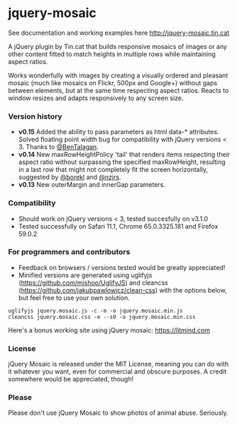 # jquery-mosaic
See documentation and working examples here http://jquery-mosaic.tin.cat

A jQuery plugin by Tin.cat that builds responsive mosaics of images or any other content fitted to match heights in multiple rows while maintaining aspect ratios.

Works wonderfully with images by creating a visually ordered and pleasant mosaic (much like mosaics on Flickr, 500px and Google+) without gaps between elements, but at the same time respecting aspect ratios. Reacts to window resizes and adapts responsively to any screen size.

### Version history
* **v0.15** Added the ability to pass parameters as html data-* attributes. Solved floating point width bug for compatibility with jQuery versions < 3. Thanks to [@BenTalagan](https://github.com/BenTalagan).
* **v0.14** New maxRowHeightPolicy 'tail' that renders items respecting their aspect ratio without surpassing the specified maxRowHeight, resulting in a last row that might not completely fit the screen horizontally, suggested by [@borekl](https://github.com/borekl) and [@nzjrs](https://github.com/nzjrs).
* **v0.13** New outerMargin and innerGap parameters.

### Compatibility
* Should work on jQuery versions < 3, tested succesfully on v3.1.0
* Tested successfully on Safari 11.1, Chrome 65.0.3325.181 and Firefox 59.0.2

### For programmers and contributors
* Feedback on browsers / versions tested would be greatly appreciated!
* Minified versions are generated using uglifyjs (https://github.com/mishoo/UglifyJS) and cleancss (https://github.com/jakubpawlowicz/clean-css) with the options below, but feel free to use your own solution.
```
uglifyjs jquery.mosaic.js -c -m -o jquery.mosaic.min.js
cleancss jquery.mosaic.css -e --s0 -o jquery.mosaic.min.css
```

Here's a bonus working site using jQuery mosaic: https://litmind.com

### License
jQuery Mosaic is released under the MIT License, meaning you can do with it whatever you want, even for commercial and obscure purposes. A credit somewhere would be appreciated, though!

### Please
Please don't use jQuery Mosaic to show photos of animal abuse. Seriously.
